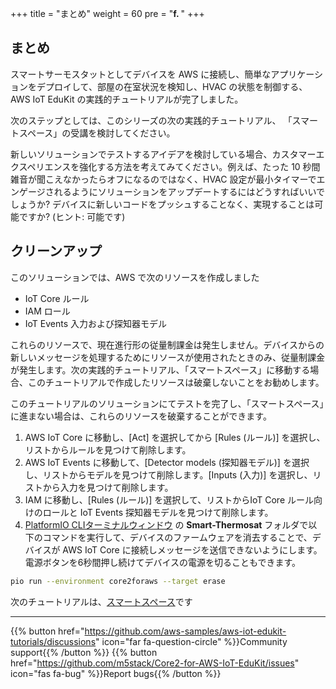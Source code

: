 +++
title = "まとめ"
weight = 60
pre = "<b>f. </b>"
+++

## まとめ
スマートサーモスタットとしてデバイスを AWS に接続し、簡単なアプリケーションをデプロイして、部屋の在室状況を検知し、HVAC の状態を制御する、AWS IoT EduKit の実践的チュートリアルが完了しました。

次のステップとしては、このシリーズの次の実践的チュートリアル、 「スマートスペース」の受講を検討してください。

新しいソリューションでテストするアイデアを検討している場合、カスタマーエクスペリエンスを強化する方法を考えてみてください。例えば、たった 10 秒間雑音が聞こえなかったらオフになるのではなく、HVAC 設定が最小タイマーでエンゲージされるようにソリューションをアップデートするにはどうすればいいでしょうか? デバイスに新しいコードをプッシュすることなく、実現することは可能ですか? (ヒント: 可能です)

## クリーンアップ
このソリューションでは、AWS で次のリソースを作成しました

* IoT Core ルール
* IAM ロール
* IoT Events 入力および探知器モデル

これらのリソースで、現在進行形の従量制課金は発生しません。デバイスからの新しいメッセージを処理するためにリソースが使用されたときのみ、従量制課金が発生します。次の実践的チュートリアル、「スマートスペース」に移動する場合、このチュートリアルで作成したリソースは破棄しないことをお勧めします。

このチュートリアルのソリューションにてテストを完了し、「スマートスペース」に進まない場合は、これらのリソースを破棄することができます。

1. AWS IoT Core に移動し、[Act] を選択してから [Rules (ルール)] を選択し、リストからルールを見つけて削除します。
1. AWS IoT Events に移動して、[Detector models (探知器モデル)] を選択し、リストからモデルを見つけて削除します。[Inputs (入力)] を選択し、リストから入力を見つけて削除します。
1. IAM に移動し、[Rules (ルール)] を選択して、リストからIoT Core ルール向けのロールと IoT Events 探知器モデルを見つけて削除します。
1. [PlatformIO CLIターミナルウィンドウ](/jp/blinky-hello-world/prerequisites.html#platformio) の **Smart-Thermosat** フォルダで以下のコマンドを実行して、デバイスのファームウェアを消去することで、デバイスが AWS IoT Core に接続しメッセージを送信できないようにします。電源ボタンを6秒間押し続けてデバイスの電源を切ることもできます。

```bash
pio run --environment core2foraws --target erase
```

次のチュートリアルは、[スマートスペース](/jp/smart-spaces.html)です

---
{{% button href="https://github.com/aws-samples/aws-iot-edukit-tutorials/discussions" icon="far fa-question-circle" %}}Community support{{% /button %}} {{% button href="https://github.com/m5stack/Core2-for-AWS-IoT-EduKit/issues" icon="fas fa-bug" %}}Report bugs{{% /button %}}